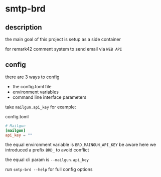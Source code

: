 # smtp-brd

## description

the main goal of this project is setup as a side container 

for remark42 comment system to send email via `WEB API`

## config 

there are 3 ways to config

- the config.toml file
- environment variables
- command line interface parameters

take `mailgun.api_key` for example:

config.toml
```toml
# Mailgun
[mailgun]
api_key = ""
```

the equal environment variable is `BRD_MAINGUN_API_KEY`
be aware here we introduced a prefix `BRD_` to avoid conflict

the equal cli param is `--mailgun.api_key`

run `smtp-brd --help` for full config options
